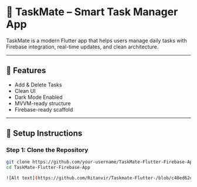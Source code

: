 # 📱 TaskMate – Smart Task Manager App

TaskMate is a modern Flutter app that helps users manage daily tasks with Firebase integration, real-time updates, and clean architecture.

---

## 🚀 Features
- Add & Delete Tasks
- Clean UI
- Dark Mode Enabled
- MVVM-ready structure
- Firebase-ready scaffold

---

## 🔧 Setup Instructions

### Step 1: Clone the Repository

```bash
git clone https://github.com/your-username/TaskMate-Flutter-Firebase-App.git
cd TaskMate-Flutter-Firebase-App

![Alt text](https://github.com/Ritanvir/Taskmate-Flutter-/blob/c40ed62db37c010980c6214bb505bf725efbf857/project%20taskmate.PNG)

